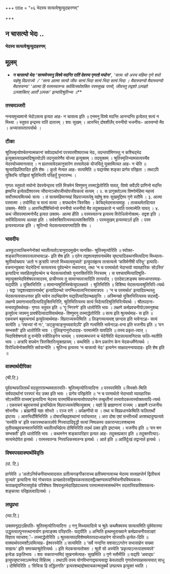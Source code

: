 +++
title = "०६ भेदस्य सत्यत्वेश्रुत्युदाहरणम्"

+++


## न चासत्यो भेदः ..

**भेदस्य सत्यत्वेश्रुत्युदाहरणम्**

## **मूलम्**

- ***न चासत्यो भेदः ‘सत्यमेनमनु विश्वे मदन्ति रातिं देवस्य गृणतो मघोनः’**, ‘सत्यः सो अस्य महिमा गृणे शवो यज्ञेषु विप्रराज्ये ।’ ‘सत्य आत्मा सत्यो जीवः सत्यं भिदा सत्यं भिदा सत्यं भिदा । मैवारुवण्यो मैवारुवण्यो मैवारुवण्यः’ ‘आत्मा हि परमस्वतन्त्रः सर्ववित्सर्वशक्तिः परमसुखः परमो, जीवस्तु तद्वशो ऽल्पज्ञो ऽल्पशक्तिर् आर्तो ऽल्पकः’ इत्यादिश्रुतिभ्यः ॥***

### **तत्त्वमञ्जरी**

नन्वयमुच्यमानो भेदोऽसत्य इत्यत आह- न चासत्य इति ॥ एनमनु विश्वे मदन्ति आनन्दन्ति इत्येतत् सत्यं न मिथ्या । स्तुवत इन्द्रस्य रातिं दातारम् । शवः सुखम् । आरुभिर् दोषशीलैर् वननीयो भजनीयः- आरुवण्यो मैव । अभ्यासस्तात्पर्यार्थः ।

### **टीका** 

श्रुतिस्मृत्योश्चेतनात्मकानां सर्वपदार्थानां परस्परमीश्वराच्च भेदः, तदन्तर्यामिणस्तु न कश्चिद्भेद इत्युक्तत्वादहमादिश्रुतयोऽपि तदनुसारेणैव योज्या इत्युक्तम् । तदयुक्तम् । श्रुतिस्मृतिभ्यामसत्यस्यैव भेदस्योच्यमानत्वात् । न ह्यतत्त्वावेदकानुसारेण तत्त्वावेदकं योजयितुं युक्तमित्यत आह- न चेति ॥ श्रुत्यादिप्रतिपादित इति शेषः । कुतो नेत्यत आह- सत्यमिति ॥ यद्यप्येषा शङ्का प्रागेव परिहृता । तथाऽपि युक्तिभिः परिहृतां श्रुतिभिरपि परिहर्तुं पुनरारम्भः ।

गृणतः स्तुवतो मघोनो देवस्येन्द्रस्य रातिं मित्रमेनं विष्णुमनु तस्माद्धेतोरिति यावत्, विश्वे सर्वेऽपि प्राणिनो मदन्ति हृष्यन्ति
इत्येतदीश्वरस्य जीवानाञ्चोपजीव्योपजीवकत्वं सत्यम् । २. स प्रागुक्तोऽस्य विष्णोर्महिमा महत्त्वं सर्वोत्तमत्वमित्यर्थः सत्यः । तं सत्यमहिमानमहं विप्रराज्यरूपेषु यज्ञेषु शवः सुखमुद्दिश्य गृणे स्तौमि । ३. आत्मा परमात्मा । तयोर्भिदा च सत्यं सत्या । शपथत्वेन त्रिरुक्तिः । केचिद्भेदमसत्यमाहुः । तत्कथमेतदित्यत उक्तम्- मैवेति ॥ आरुभिर्दोषिभिर्वन्यो वननीयो भजनीयो मैव तदुक्तप्रकारो न भवति परमात्मेति यावत् । ४. कथं जीवपरमात्मनोर्भेद इत्यत उक्तम्- आत्मा हीति ॥ परमस्वतन्त्र इत्यस्य विरोधित्वेनोक्तम्- तद्वश इति । सर्वविदित्यस्य अल्पज्ञ इति । सर्वशक्तिरित्यस्याल्पशक्तिरिति । परमसुखम् इत्यस्याऽर्त इति । परम इत्यस्याल्पक इति । श्रुतिभ्यो भेदसत्यत्वावगमादिति शेषः ।

### **भावदीपः** 

अस्फुटत्वात्किमनेनोक्तं भवतीत्यतोऽत्रानुवादमुखेन व्यनक्ति- श्रुतिस्मृत्योरिति ॥ स्वोक्त-शङ्कानिरासपरत्वलाभायाऽह- इति शेष इति ॥ एतेन तद्वशत्वज्ञापनार्थमेव सृष्ट्यादिकथनमित्यदिना मिथ्यात्व-श्रुतीर्व्याख्याय ‘अतो न कुत्रापि जगतो मिथ्यात्वमुच्यते’ इत्युपसंहृत्य तत्सत्यत्वे ‘कविर्मनीषी परिभूः’ इत्यादि-वचनान्युक्त्वा भेदभेदिनां सत्यत्वस्य पूर्वग्रन्थेन स्थापनात्, तथा ‘न च परमार्थतो भेदाभावो व्यावहारिकः सोऽस्ति’ इत्यादिना व्यवहितपूर्वग्रन्थेन च भेदसत्यत्वोक्तेः पुनरुक्तिरिति निरस्तम् । स यश्चायमित्यादिश्रुति-स्मृत्युक्तभेदविशेषपरत्वादस्य, प्राचीनस्य तु सामान्यपरत्वादिति तात्पर्यात् । एतदेवाऽशङ्क्य समाध्यन्तरमाह- यद्यपीति ॥ युक्तिभिरिति ॥ सामान्यश्रुतिभिश्चेत्युपलक्ष्यते । श्रुतिभिरिति ॥ विशिष्य भेदसत्यत्वश्रुतिभिरि-त्यर्थः । यद्वा ‘तद्वशत्वज्ञापनार्थम्’ इत्यादिग्रन्थो जगन्मिथ्यात्वनिरासमात्रपरः । ‘न च परमार्थत’ इत्यादिग्रन्थस्तु भेदसत्यत्वसाधनपर इति भावेन तदभिप्रायेण यद्यपीत्यादिग्रन्थप्रवृत्तिः । अस्मिन्पक्षे युक्तिभिरित्यस्य सदसद्वै-लक्षण्ये प्रमाणाभावादित्यादियुक्तिभिरिति, श्रुतिभिरित्यस्य सत्यं भिदेत्यादिश्रुतिभिरित्येवार्थः । श्रौतपदाना-मन्वयपूर्वमर्थमाह- गृणतः स्तुवत इति ॥ ‘गॄ निगरणे’ इति धातोरिति भावः । लक्षणे कर्मप्रवचनीयोऽयमनुशब्द इत्युपेत्य जपमनु प्रावर्षदित्यादाविवार्थमाह- विष्णुमनु तस्माद्धेतोरिति ॥ सत्य इति श्रुत्यर्थमाह- स इति ॥ एकवचनं बहुवचनार्थ इत्युपेत्यार्थमाह- विप्रराज्यरूपेष्विति ॥ लिङ्गव्यत्ययश् छान्दस इति भावेनाऽह- सत्यं सत्येति ॥ ‘रषाभ्यां नो णः’, ‘अट्कुप्वाङ्नुम्व्यवायेऽपि’ इति णत्वमिति भावेनाऽह-वन्य इति भजनीय इति ॥ ‘वन सम्भक्तौ’ इति धातोरिति भावः । पुंलिङ्गानुरोधादाह- परमात्मेति यावदिति ॥ तस्य प्रकृत-त्वात् । भिदाविशेषणत्वे तु वन्येति स्त्रीलिङ्गेन भाव्यम् । परमात्मभजनं च भेदेनैवेति भेदासत्यत्वनिरासः फलि-ष्यतीति भावः । अत्रापि शपथेन त्रिरुक्तिरित्युक्तप्रायम् । कथमिति ॥ केन प्रकारेण केन भेदकधर्मेणेत्यर्थः । विरोधित्वेनोक्तमिति सर्वत्रान्वेति । श्रुतिभ्य इत्यस्य ‘न चासत्यो भेदः’ इत्यनेन साक्षादनन्वयादाह- इति शेष इति ॥

### **वाक्यार्थदीपिका**

(श्री.टि.)

पूर्वग्रन्थफलितार्थं वदन्नुत्तरग्रन्थमवतारयति- श्रुतिस्मृत्योरित्यादिना ॥ परस्परमिति ॥ विभक्ते-ष्विति सर्वपदार्थानां परस्परं भेद उक्त इति भावः । प्रागेव परिहृतेति ॥ ‘न च परमार्थतो भेदाभावो व्यावहारिकः सोऽस्तीति वाच्यम्’इत्यादिना भेदस्य पारमार्थिकसत्यत्वोपपादनेन तच्छ्रतीनां तत्त्वावेदकत्वस्योक्तत्वादि-त्यर्थः । एकवचनं बहुवचनार्थ इत्यभिप्रेत्य विप्रराज्यरूपेष्वित्युक्तम् । यज्ञो हि ब्राह्मणानां राज्यम् । ब्राह्मणै रञ्जनीयः शोभनीयः । ब्राह्मणैर्हि यज्ञः शोभते । रञ्ज रागे । अपेक्षणीयो वा । तथा च विप्रप्रधानकेष्विति फलितार्थो द्रष्टव्यः । आरुभिर्दोषिभिरिति ॥ दोषारच्छिद्रशब्दानां पर्यायत्वात् । अरा दोषा एषां सन्तीत्यर्थे अरशब्दादुण्प्रत्यये ‘यस्येति च’ इति रकारस्थाकारलोपे णित्त्वादादिवृद्धौ सत्यां निष्पन्नस्य उकारान्ताऽरुशब्दस्य तृतीयाबहुवचनमारुभिरिति भवतीत्यभिप्रेत्य दोषिभिरिति तदर्थ उक्त इति द्रष्टव्यम् । भजनीय इति ॥ ‘वन षण सम्भक्तौ’ इति धातोरिति भावः । कथमनेन शङ्कापरिहार इत्यत आह- तदुक्तप्रकार इति ॥ तदुक्तरीत्याऽ-सत्यभेदोपेत इत्यर्थः । परमस्वतन्त्रः निरवधिकस्वतन्त्र इत्यर्थः । आर्त इति ॥ आर्तिर्दुःखं तद्वानार्त इत्यर्थः ।

### **विषमपदवाक्यार्थविवृतिः**

(पां. टि.)

प्रागेवेति ॥ ‘अतोऽनिर्वचनीयाभावादसतः प्रतीत्यनङ्गीकाराच्च प्रतीयमानत्वाच्च भेदस्य सत्त्वप्राप्तेर्न द्वितीयत्वं युज्यते’ इत्यादिना भेदं गोचरयतः प्रत्यक्षादेरसद्विषयकत्वसदसद्वैलक्षण्यरूपानिर्वचनीयविषयकत्व-रूपपक्षद्वयनिरासपूर्वकं परिशेषतः विषयभूतभेदादिप्रपञ्चस्य परमात्मसत्त्वसमर्थनेन तदतात्त्विकविषयकत्व-शङ्कायाः परिहृतत्वादित्यर्थः ।

### **लघुप्रभा**

(व्या.टि.)

उक्तमनूद्याऽक्षिपति- श्रुतिस्मृत्योरित्यादिना ॥ ननु मिथ्यावादित्वे च श्रुतेः कथमैक्यस्य सत्यत्वमिति पूर्वमेवास्या उद्धृतत्वात्पुनरुत्थानायोग इत्याङ्क्य परिहरति- यद्यपीति ॥ अन्विति इत्थम्भूताख्याने कर्मप्रवचनीयसञ्ज्ञां विज्ञाय व्याचश्व्े- तस्माद्धेतोरिति ॥ श्रुतसत्यपदविशेष्यमेतत्पदाध्याहारेण योजयति-इत्येत-दिति ॥ वाक्यार्थपरामर्शोऽयमित्याह- ईश्वरस्येति ॥ सत्यमिति ॥ ‘सर्वे नन्दन्ति यशसाऽऽगतेन सभासाहेन सख्या सखायः’ इति समाख्याश्रुतेरित्यर्थः । इति भेदकसत्यतोक्ता । श्रुतौ सो अस्येति ‘प्रकृत्याऽन्तःपादमव्यपरे’ इत्येङः प्रकृतिभावः । शवः सकारान्तमिदं सुखनामेत्याह- सुखमिति ॥ गृणे स्तौमीति ॥ यद्यपि ‘अवाद्ग्रः’ इत्युपसृष्टस्याऽत्मनेपदं विहितम् । तथाऽपि तस्य योगविभागाद्व्यत्ययाद्वा केवलादपि गृणातेरुपग्रहव्यत्ययात् साधु । दोषिभिरिति ॥ ‘विचित्रा हि तद्धितगतिः’ इत्यरशब्दाद्दोषवाचकान्मतुबर्थे उण्प्रत्यय इत्युक्तं भवति ।

